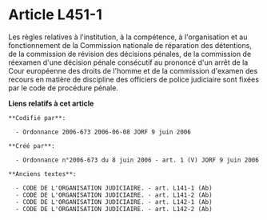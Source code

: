 # Article L451-1

Les règles relatives à l'institution, à la compétence, à l'organisation et au fonctionnement de la Commission nationale de
réparation des détentions, de la commission de révision des décisions pénales, de la commission de réexamen d'une décision
pénale consécutif au prononcé d'un arrêt de la Cour européenne des droits de l'homme et de la commission d'examen des recours
en matière de discipline des officiers de police judiciaire sont fixées par le code de procédure pénale.

**Liens relatifs à cet article**

	**Codifié par**:

	  - Ordonnance 2006-673 2006-06-08 JORF 9 juin 2006

	**Créé par**:

	  - Ordonnance n°2006-673 du 8 juin 2006 - art. 1 (V) JORF 9 juin 2006

	**Anciens textes**:

	  - CODE DE L'ORGANISATION JUDICIAIRE. - art. L141-1 (Ab)
	  - CODE DE L'ORGANISATION JUDICIAIRE. - art. L141-2 (Ab)
	  - CODE DE L'ORGANISATION JUDICIAIRE. - art. L142-1 (Ab)
	  - CODE DE L'ORGANISATION JUDICIAIRE. - art. L142-2 (Ab)
